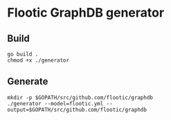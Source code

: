 # Flootic GraphDB generator

## Build

```
go build .
chmod +x ./generator
```
## Generate

```
mkdir -p $GOPATH/src/github.com/flootic/graphdb
./generator --model=flootic.yml --output=$GOPATH/src/github.com/flootic/graphdb
```
